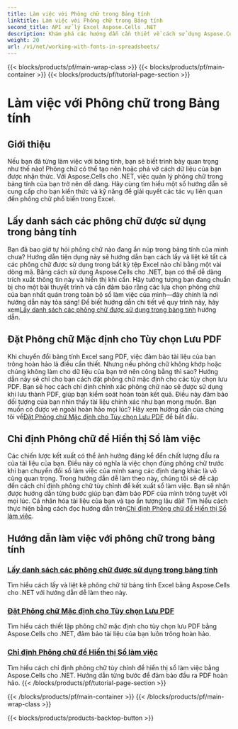 ```yaml
---
title: Làm việc với Phông chữ trong Bảng tính
linktitle: Làm việc với Phông chữ trong Bảng tính
second_title: API xử lý Excel Aspose.Cells .NET
description: Khám phá các hướng dẫn cần thiết về cách sử dụng Aspose.Cells cho .NET, tập trung vào quản lý phông chữ trong bảng tính và đảm bảo trình bày tài liệu tối ưu.
weight: 20
url: /vi/net/working-with-fonts-in-spreadsheets/
---
```


{{< blocks/products/pf/main-wrap-class >}}
{{< blocks/products/pf/main-container >}}
{{< blocks/products/pf/tutorial-page-section >}}

# Làm việc với Phông chữ trong Bảng tính

## Giới thiệu

Nếu bạn đã từng làm việc với bảng tính, bạn sẽ biết trình bày quan trọng như thế nào! Phông chữ có thể tạo nên hoặc phá vỡ cách dữ liệu của bạn được nhận thức. Với Aspose.Cells cho .NET, việc quản lý phông chữ trong bảng tính của bạn trở nên dễ dàng. Hãy cùng tìm hiểu một số hướng dẫn sẽ cung cấp cho bạn kiến thức và kỹ năng để giải quyết các tác vụ liên quan đến phông chữ phổ biến trong Excel.

## Lấy danh sách các phông chữ được sử dụng trong bảng tính

 Bạn đã bao giờ tự hỏi phông chữ nào đang ẩn núp trong bảng tính của mình chưa? Hướng dẫn tiện dụng này sẽ hướng dẫn bạn cách lấy và liệt kê tất cả các phông chữ được sử dụng trong bất kỳ tệp Excel nào chỉ bằng một vài dòng mã. Bằng cách sử dụng Aspose.Cells cho .NET, bạn có thể dễ dàng trích xuất thông tin này và hiển thị khi cần. Hãy tưởng tượng bạn đang chuẩn bị cho một bài thuyết trình và cần đảm bảo rằng các lựa chọn phông chữ của bạn nhất quán trong toàn bộ sổ làm việc của mình—đây chính là nơi hướng dẫn này tỏa sáng! Để biết hướng dẫn chi tiết về quy trình này, hãy xem[Lấy danh sách các phông chữ được sử dụng trong bảng tính](./get-list-of-fonts-used-in-spreadsheet/) hướng dẫn.

## Đặt Phông chữ Mặc định cho Tùy chọn Lưu PDF

Khi chuyển đổi bảng tính Excel sang PDF, việc đảm bảo tài liệu của bạn trông hoàn hảo là điều cần thiết. Nhưng nếu phông chữ không khớp hoặc chúng không làm cho dữ liệu của bạn trở nên công bằng thì sao? Hướng dẫn này sẽ chỉ cho bạn cách đặt phông chữ mặc định cho các tùy chọn lưu PDF. Bạn sẽ học cách chỉ định chính xác phông chữ nào sẽ được sử dụng khi lưu thành PDF, giúp bạn kiểm soát hoàn toàn kết quả. Điều này đảm bảo đối tượng của bạn nhìn thấy tài liệu chính xác như bạn mong muốn. Bạn muốn có được vẻ ngoài hoàn hảo mọi lúc? Hãy xem hướng dẫn của chúng tôi về[Đặt Phông chữ Mặc định cho Tùy chọn Lưu PDF](./set-default-font-for-pdf-save-options/) để bắt đầu.

## Chỉ định Phông chữ để Hiển thị Sổ làm việc

Các chiến lược kết xuất có thể ảnh hưởng đáng kể đến chất lượng đầu ra của tài liệu của bạn. Điều này có nghĩa là việc chọn đúng phông chữ trước khi bạn chuyển đổi sổ làm việc của mình sang các định dạng khác là vô cùng quan trọng. Trong hướng dẫn dễ làm theo này, chúng tôi sẽ đề cập đến cách chỉ định phông chữ tùy chỉnh để kết xuất sổ làm việc. Bạn sẽ nhận được hướng dẫn từng bước giúp bạn đảm bảo PDF của mình trông tuyệt vời mọi lúc. Cá nhân hóa tài liệu của bạn và tạo ấn tượng lâu dài! Tìm hiểu cách thực hiện bằng cách đọc hướng dẫn trên[Chỉ định Phông chữ để Hiển thị Sổ làm việc](./specify-fonts-for-workbook-rendering/).

## Hướng dẫn làm việc với phông chữ trong bảng tính
### [Lấy danh sách các phông chữ được sử dụng trong bảng tính](./get-list-of-fonts-used-in-spreadsheet/)
Tìm hiểu cách lấy và liệt kê phông chữ từ bảng tính Excel bằng Aspose.Cells cho .NET với hướng dẫn dễ làm theo này.
### [Đặt Phông chữ Mặc định cho Tùy chọn Lưu PDF](./set-default-font-for-pdf-save-options/)
Tìm hiểu cách thiết lập phông chữ mặc định cho tùy chọn lưu PDF bằng Aspose.Cells cho .NET, đảm bảo tài liệu của bạn luôn trông hoàn hảo.
### [Chỉ định Phông chữ để Hiển thị Sổ làm việc](./specify-fonts-for-workbook-rendering/)
Tìm hiểu cách chỉ định phông chữ tùy chỉnh để hiển thị sổ làm việc bằng Aspose.Cells cho .NET. Hướng dẫn từng bước để đảm bảo đầu ra PDF hoàn hảo.
{{< /blocks/products/pf/tutorial-page-section >}}

{{< /blocks/products/pf/main-container >}}
{{< /blocks/products/pf/main-wrap-class >}}

{{< blocks/products/products-backtop-button >}}
